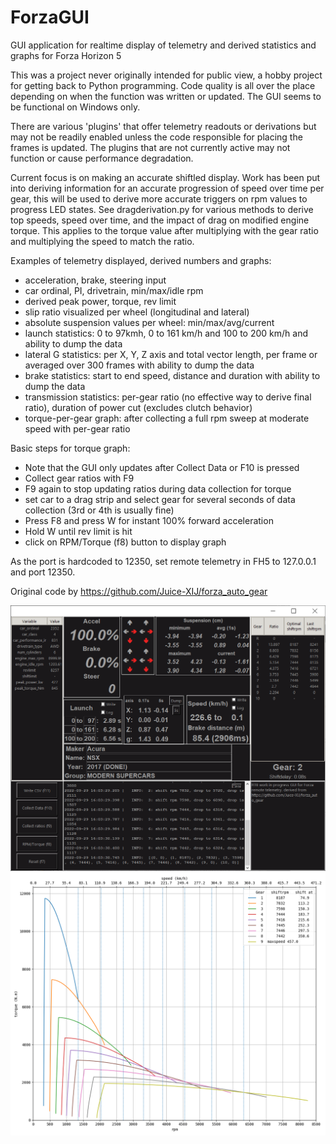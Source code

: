 # ForzaGUI

GUI application for realtime display of telemetry and derived statistics and graphs for Forza Horizon 5

This was a project never originally intended for public view, a hobby project for getting back to Python programming. Code quality is all over the place depending on when the function was written or updated. The GUI seems to be functional on Windows only.

There are various 'plugins' that offer telemetry readouts or derivations but may not be readily enabled unless the code responsible for placing the frames is updated. The plugins that are not currently active may not function or cause performance degradation.

Current focus is on making an accurate shiftled display. Work has been put into deriving information for an accurate progression of speed over time per gear, this will be used to derive more accurate triggers on rpm values to progress LED states. See dragderivation.py for various methods to derive top speeds, speed over time, and the impact of drag on modified engine torque. This applies to the torque value after multiplying with the gear ratio and multiplying the speed to match the ratio.

Examples of telemetry displayed, derived numbers and graphs:
- acceleration, brake, steering input
- car ordinal, PI, drivetrain, min/max/idle rpm
- derived peak power, torque, rev limit
- slip ratio visualized per wheel (longitudinal and lateral)
- absolute suspension values per wheel: min/max/avg/current
- launch statistics: 0 to 97kmh, 0 to 161 km/h and 100 to 200 km/h and ability to dump the data
- lateral G statistics: per X, Y, Z axis and total vector length, per frame or averaged over 300 frames with ability to dump the data
- brake statistics: start to end speed, distance and duration with ability to dump the data
- transmission statistics: per-gear ratio (no effective way to derive final ratio), duration of power cut (excludes clutch behavior)
- torque-per-gear graph: after collecting a full rpm sweep at moderate speed with per-gear ratio

Basic steps for torque graph:
- Note that the GUI only updates after Collect Data or F10 is pressed
- Collect gear ratios with F9
- F9 again to stop updating ratios during data collection for torque
- set car to a drag strip and select gear for several seconds of data collection (3rd or 4th is usually fine)
- Press F8 and press W for instant 100% forward acceleration
- Hold W until rev limit is hit
- click on RPM/Torque (f8) button to display graph

As the port is hardcoded to 12350, set remote telemetry in FH5 to 127.0.0.1 and port 12350.

Original code by https://github.com/Juice-XIJ/forza_auto_gear

![example GUI](example.png)
![example torque graph per gear](example_AcuraNSX_stock.png)
